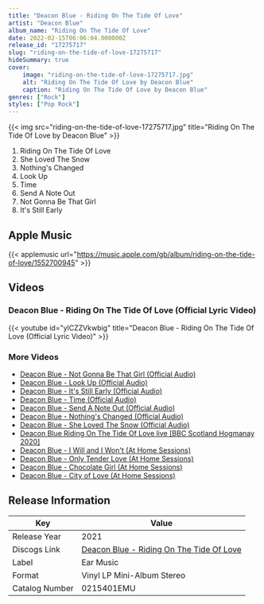 ```yaml
---
title: "Deacon Blue - Riding On The Tide Of Love"
artist: "Deacon Blue"
album_name: "Riding On The Tide Of Love"
date: 2022-02-15T06:06:04.000000Z
release_id: "17275717"
slug: "riding-on-the-tide-of-love-17275717"
hideSummary: true
cover:
    image: "riding-on-the-tide-of-love-17275717.jpg"
    alt: "Riding On The Tide Of Love by Deacon Blue"
    caption: "Riding On The Tide Of Love by Deacon Blue"
genres: ["Rock"]
styles: ["Pop Rock"]
---
```


{{< img src="riding-on-the-tide-of-love-17275717.jpg" title="Riding On The Tide Of Love by Deacon Blue" >}}

<!-- section break -->

1. Riding On The Tide Of Love
2. She Loved The Snow
3. Nothing's Changed
4. Look Up
5. Time
6. Send A Note Out 
7. Not Gonna Be That Girl
8. It's Still Early 

<!-- section break -->




## Apple Music
{{< applemusic url="https://music.apple.com/gb/album/riding-on-the-tide-of-love/1552700945" >}}





## Videos
### Deacon Blue - Riding On The Tide Of Love (Official Lyric Video)
{{< youtube id="ylCZZVkwbig" title="Deacon Blue - Riding On The Tide Of Love (Official Lyric Video)" >}}<br>

### More Videos

- [Deacon Blue - Not Gonna Be That Girl (Official Audio)](https://www.youtube.com/watch?v=HEMgponMEZ4)
- [Deacon Blue - Look Up (Official Audio)](https://www.youtube.com/watch?v=5MuKyy1c79Q)
- [Deacon Blue - It's Still Early (Official Audio)](https://www.youtube.com/watch?v=YhWyfNhlPrI)
- [Deacon Blue - Time (Official Audio)](https://www.youtube.com/watch?v=1CCo2rnUkjo)
- [Deacon Blue - Send A Note Out (Official Audio)](https://www.youtube.com/watch?v=FN848fRtE_A)
- [Deacon Blue - Nothing's Changed (Official Audio)](https://www.youtube.com/watch?v=kkyuGrqIGAQ)
- [Deacon Blue - She Loved The Snow (Official Audio)](https://www.youtube.com/watch?v=kk4iy86H-o0)
- [Deacon Blue Riding On The Tide Of Love live [BBC Scotland Hogmanay 2020]](https://www.youtube.com/watch?v=C4irNbEBy88)
- [Deacon Blue - I Will and I Won't (At Home Sessions)](https://www.youtube.com/watch?v=yiSF3N8ks8M)
- [Deacon Blue - Only Tender Love (At Home Sessions)](https://www.youtube.com/watch?v=xPRpQFGtbqw)
- [Deacon Blue - Chocolate Girl (At Home Sessions)](https://www.youtube.com/watch?v=T_WfwMhVrHU)
- [Deacon Blue - City of Love (At Home Sessions)](https://www.youtube.com/watch?v=eyEUQOIwxuY)


## Release Information
|  Key           | Value                                                |
| ---------------| ---------------------------------------------------- |
| Release Year   | 2021                                   |
| Discogs Link   | [Deacon Blue - Riding On The Tide Of Love](https://www.discogs.com/release/17275717-Deacon-Blue-Riding-On-The-Tide-Of-Love) |
| Label          | Ear Music |
| Format         | Vinyl LP Mini-Album Stereo |
| Catalog Number | 0215401EMU |
